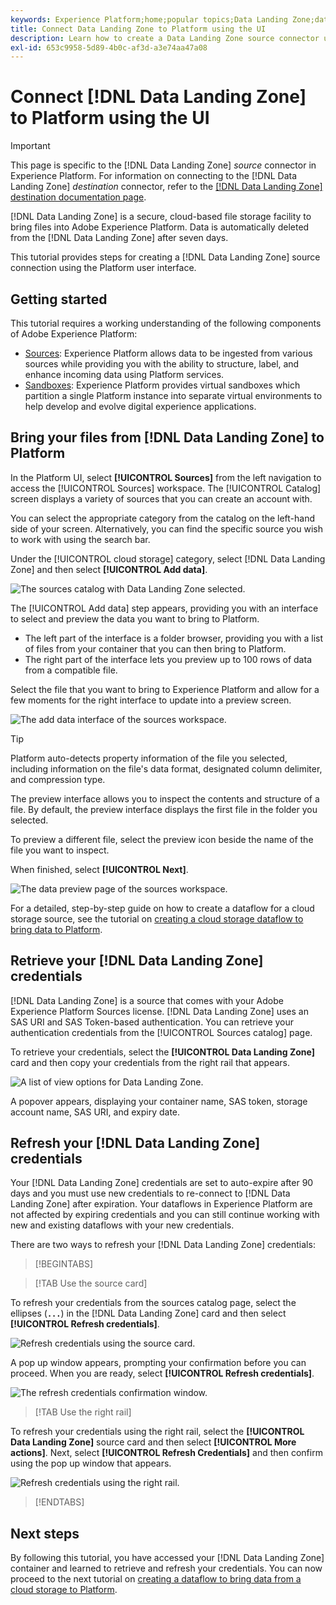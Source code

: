 ```yaml
---
keywords: Experience Platform;home;popular topics;Data Landing Zone;data landing zone
title: Connect Data Landing Zone to Platform using the UI
description: Learn how to create a Data Landing Zone source connector using the Platform user interface.
exl-id: 653c9958-5d89-4b0c-af3d-a3e74aa47a08
---
```

# Connect [!DNL Data Landing Zone] to Platform using the UI

>[!IMPORTANT]
>
>This page is specific to the [!DNL Data Landing Zone] *source* connector in Experience Platform. For information on connecting to the [!DNL Data Landing Zone] *destination* connector, refer to the [[!DNL Data Landing Zone] destination documentation page](/help/destinations/catalog/cloud-storage/data-landing-zone.md).

[!DNL Data Landing Zone] is a secure, cloud-based file storage facility to bring files into Adobe Experience Platform. Data is automatically deleted from the [!DNL Data Landing Zone] after seven days.

This tutorial provides steps for creating a [!DNL Data Landing Zone] source connection using the Platform user interface.

## Getting started

This tutorial requires a working understanding of the following components of Adobe Experience Platform:

* [Sources](../../../../home.md): Experience Platform allows data to be ingested from various sources while providing you with the ability to structure, label, and enhance incoming data using Platform services.
* [Sandboxes](../../../../../sandboxes/home.md): Experience Platform provides virtual sandboxes which partition a single Platform instance into separate virtual environments to help develop and evolve digital experience applications.

## Bring your files from [!DNL Data Landing Zone] to Platform

In the Platform UI, select **[!UICONTROL Sources]** from the left navigation to access the [!UICONTROL Sources] workspace. The [!UICONTROL Catalog] screen displays a variety of sources that you can create an account with.

You can select the appropriate category from the catalog on the left-hand side of your screen. Alternatively, you can find the specific source you wish to work with using the search bar.

Under the [!UICONTROL cloud storage] category, select [!DNL Data Landing Zone] and then select **[!UICONTROL Add data]**.

![The sources catalog with Data Landing Zone selected.](../../../../images/tutorials/create/dlz/catalog.png)

The [!UICONTROL Add data] step appears, providing you with an interface to select and preview the data you want to bring to Platform.

* The left part of the interface is a folder browser, providing you with a list of files from your container that you can then bring to Platform.
* The right part of the interface lets you preview up to 100 rows of data from a compatible file.

Select the file that you want to bring to Experience Platform and allow for a few moments for the right interface to update into a preview screen.

![The add data interface of the sources workspace.](../../../../images/tutorials/create/dlz/add-data.png)

>[!TIP]
>
>Platform auto-detects property information of the file you selected, including information on the file's data format, designated column delimiter, and compression type.

The preview interface allows you to inspect the contents and structure of a file. By default, the preview interface displays the first file in the folder you selected.

To preview a different file, select the preview icon beside the name of the file you want to inspect.

When finished, select **[!UICONTROL Next]**.

![The data preview page of the sources workspace.](../../../../images/tutorials/create/dlz/file-detection.png)

For a detailed, step-by-step guide on how to create a dataflow for a cloud storage source, see the tutorial on [creating a cloud storage dataflow to bring data to Platform](../../dataflow/batch/cloud-storage.md).

## Retrieve your [!DNL Data Landing Zone] credentials

[!DNL Data Landing Zone] is a source that comes with your Adobe Experience Platform Sources license. [!DNL Data Landing Zone] uses an SAS URI and SAS Token-based authentication. You can retrieve your authentication credentials from the [!UICONTROL Sources catalog] page.

To retrieve your credentials, select the **[!UICONTROL Data Landing Zone]** card and then copy your credentials from the right rail that appears.

![A list of view options for Data Landing Zone.](../../../../images/tutorials/create/dlz/view-credentials.png)

A popover appears, displaying your container name, SAS token, storage account name, SAS URI, and expiry date.

## Refresh your [!DNL Data Landing Zone] credentials

Your [!DNL Data Landing Zone] credentials are set to auto-expire after 90 days and you must use new credentials to re-connect to [!DNL Data Landing Zone] after expiration. Your dataflows in Experience Platform are not affected by expiring credentials and you can still continue working with new and existing dataflows with your new credentials.

There are two ways to refresh your [!DNL Data Landing Zone] credentials:

>[!BEGINTABS]

>[!TAB Use the source card]

To refresh your credentials from the sources catalog page, select the ellipses (**`...`**) in the [!DNL Data Landing Zone] card and then select **[!UICONTROL Refresh credentials]**.

![Refresh credentials using the source card.](../../../../images/tutorials/create/dlz/refresh-with-card.png)

A pop up window appears, prompting your confirmation before you can proceed. When you are ready, select **[!UICONTROL Refresh credentials]**.

![The refresh credentials confirmation window.](../../../../images/tutorials/create/dlz/confirm.png)

>[!TAB Use the right rail]

To refresh your credentials using the right rail, select the **[!UICONTROL Data Landing Zone]** source card and then select **[!UICONTROL More actions]**. Next, select **[!UICONTROL Refresh Credentials]** and then confirm using the pop up window that appears.

![Refresh credentials using the right rail.](../../../../images/tutorials/create/dlz/refresh-with-right-rail.png)

>[!ENDTABS]

## Next steps

By following this tutorial, you have accessed your [!DNL Data Landing Zone] container and learned to retrieve and refresh your credentials. You can now proceed to the next tutorial on [creating a dataflow to bring data from a cloud storage to Platform](../../dataflow/batch/cloud-storage.md).
